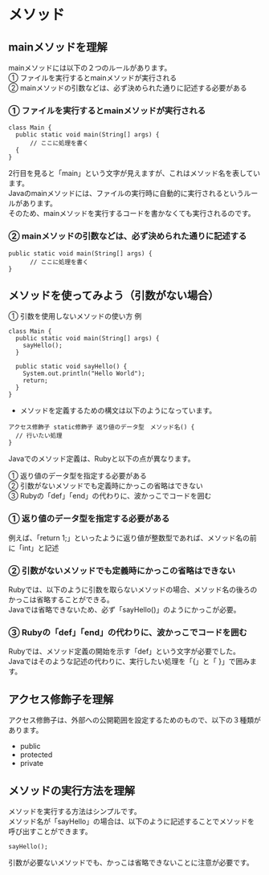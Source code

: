 # メソッド

## mainメソッドを理解
mainメソッドには以下の２つのルールがあります。  
① ファイルを実行するとmainメソッドが実行される  
② mainメソッドの引数などは、必ず決められた通りに記述する必要がある  

### ① ファイルを実行するとmainメソッドが実行される
 
```
class Main {
  public static void main(String[] args) {  
      // ここに処理を書く
  {
}
```
2行目を見ると「main」という文字が見えますが、これはメソッド名を表しています。  
Javaのmainメソッドには、ファイルの実行時に自動的に実行されるというルールがあります。  
そのため、mainメソッドを実行するコードを書かなくても実行されるのです。  

### ② mainメソッドの引数などは、必ず決められた通りに記述する
```
public static void main(String[] args) {  
      // ここに処理を書く
}
```

## メソッドを使ってみよう（引数がない場合）
① 引数を使用しないメソッドの使い方
例
```
class Main {
  public static void main(String[] args) {  
    sayHello();
  }

  public static void sayHello() {
    System.out.println("Hello World");
    return;
  }
}
```
- メソッドを定義するための構文は以下のようになっています。
```
アクセス修飾子 static修飾子 返り値のデータ型　メソッド名() {
  // 行いたい処理
}
```

Javaでのメソッド定義は、Rubyと以下の点が異なります。
  
① 返り値のデータ型を指定する必要がある  
② 引数がないメソッドでも定義時にかっこの省略はできない  
③ Rubyの「def」「end」の代わりに、波かっこでコードを囲む  

### ① 返り値のデータ型を指定する必要がある
例えば、「return 1;」といったように返り値が整数型であれば、メソッド名の前に「int」と記述

### ② 引数がないメソッドでも定義時にかっこの省略はできない
Rubyでは、以下のように引数を取らないメソッドの場合、メソッド名の後ろのかっこは省略することができる。  
Javaでは省略できないため、必ず「sayHello()」のようにかっこが必要。

### ③ Rubyの「def」「end」の代わりに、波かっこでコードを囲む
Rubyでは、メソッド定義の開始を示す「def」という文字が必要でした。  
Javaではそのような記述の代わりに、実行したい処理を「{」と「 }」で囲みます。



## アクセス修飾子を理解
アクセス修飾子は、外部への公開範囲を設定するためのもので、以下の３種類があります。
- public
- protected
- private


## メソッドの実行方法を理解
メソッドを実行する方法はシンプルです。  
メソッド名が「sayHello」の場合は、以下のように記述することでメソッドを呼び出すことができます。
```
sayHello();
```
引数が必要ないメソッドでも、かっこは省略できないことに注意が必要です。
